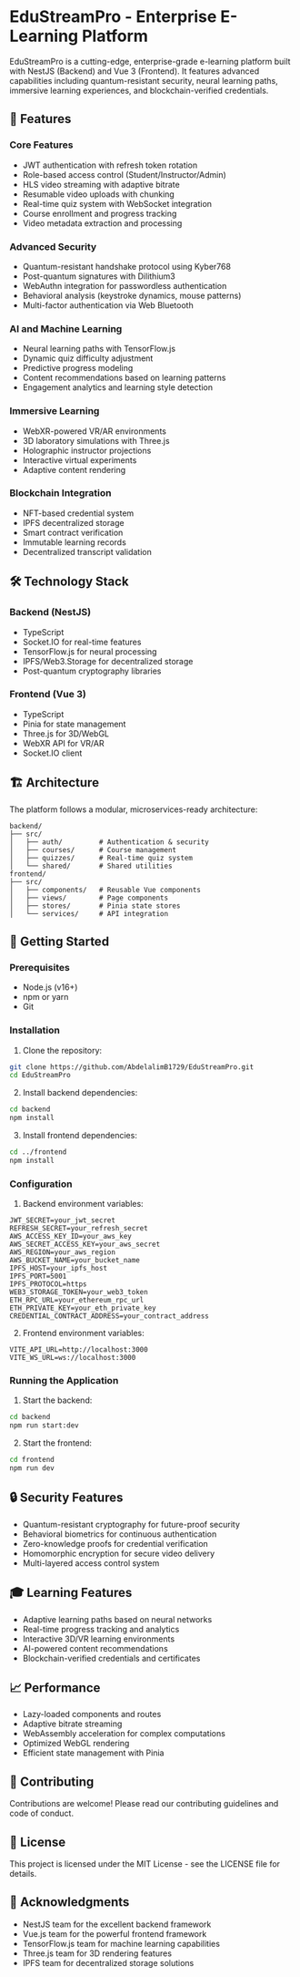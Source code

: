 # EduStreamPro - Enterprise E-Learning Platform

EduStreamPro is a cutting-edge, enterprise-grade e-learning platform built with NestJS (Backend) and Vue 3 (Frontend). It features advanced capabilities including quantum-resistant security, neural learning paths, immersive learning experiences, and blockchain-verified credentials.

## 🚀 Features

### Core Features
- JWT authentication with refresh token rotation
- Role-based access control (Student/Instructor/Admin)
- HLS video streaming with adaptive bitrate
- Resumable video uploads with chunking
- Real-time quiz system with WebSocket integration
- Course enrollment and progress tracking
- Video metadata extraction and processing

### Advanced Security
- Quantum-resistant handshake protocol using Kyber768
- Post-quantum signatures with Dilithium3
- WebAuthn integration for passwordless authentication
- Behavioral analysis (keystroke dynamics, mouse patterns)
- Multi-factor authentication via Web Bluetooth

### AI and Machine Learning
- Neural learning paths with TensorFlow.js
- Dynamic quiz difficulty adjustment
- Predictive progress modeling
- Content recommendations based on learning patterns
- Engagement analytics and learning style detection

### Immersive Learning
- WebXR-powered VR/AR environments
- 3D laboratory simulations with Three.js
- Holographic instructor projections
- Interactive virtual experiments
- Adaptive content rendering

### Blockchain Integration
- NFT-based credential system
- IPFS decentralized storage
- Smart contract verification
- Immutable learning records
- Decentralized transcript validation

## 🛠 Technology Stack

### Backend (NestJS)
- TypeScript
- Socket.IO for real-time features
- TensorFlow.js for neural processing
- IPFS/Web3.Storage for decentralized storage
- Post-quantum cryptography libraries

### Frontend (Vue 3)
- TypeScript
- Pinia for state management
- Three.js for 3D/WebGL
- WebXR API for VR/AR
- Socket.IO client

## 🏗 Architecture

The platform follows a modular, microservices-ready architecture:

```
backend/
├── src/
│   ├── auth/         # Authentication & security
│   ├── courses/      # Course management
│   ├── quizzes/      # Real-time quiz system
│   └── shared/       # Shared utilities
frontend/
├── src/
│   ├── components/   # Reusable Vue components
│   ├── views/        # Page components
│   ├── stores/       # Pinia state stores
│   └── services/     # API integration
```

## 🚦 Getting Started

### Prerequisites
- Node.js (v16+)
- npm or yarn
- Git

### Installation

1. Clone the repository:
```bash
git clone https://github.com/AbdelalimB1729/EduStreamPro.git
cd EduStreamPro
```

2. Install backend dependencies:
```bash
cd backend
npm install
```

3. Install frontend dependencies:
```bash
cd ../frontend
npm install
```

### Configuration

1. Backend environment variables:
```env
JWT_SECRET=your_jwt_secret
REFRESH_SECRET=your_refresh_secret
AWS_ACCESS_KEY_ID=your_aws_key
AWS_SECRET_ACCESS_KEY=your_aws_secret
AWS_REGION=your_aws_region
AWS_BUCKET_NAME=your_bucket_name
IPFS_HOST=your_ipfs_host
IPFS_PORT=5001
IPFS_PROTOCOL=https
WEB3_STORAGE_TOKEN=your_web3_token
ETH_RPC_URL=your_ethereum_rpc_url
ETH_PRIVATE_KEY=your_eth_private_key
CREDENTIAL_CONTRACT_ADDRESS=your_contract_address
```

2. Frontend environment variables:
```env
VITE_API_URL=http://localhost:3000
VITE_WS_URL=ws://localhost:3000
```

### Running the Application

1. Start the backend:
```bash
cd backend
npm run start:dev
```

2. Start the frontend:
```bash
cd frontend
npm run dev
```

## 🔒 Security Features

- Quantum-resistant cryptography for future-proof security
- Behavioral biometrics for continuous authentication
- Zero-knowledge proofs for credential verification
- Homomorphic encryption for secure video delivery
- Multi-layered access control system

## 🎓 Learning Features

- Adaptive learning paths based on neural networks
- Real-time progress tracking and analytics
- Interactive 3D/VR learning environments
- AI-powered content recommendations
- Blockchain-verified credentials and certificates

## 📈 Performance

- Lazy-loaded components and routes
- Adaptive bitrate streaming
- WebAssembly acceleration for complex computations
- Optimized WebGL rendering
- Efficient state management with Pinia

## 🤝 Contributing

Contributions are welcome! Please read our contributing guidelines and code of conduct.

## 📄 License

This project is licensed under the MIT License - see the LICENSE file for details.

## 🙏 Acknowledgments

- NestJS team for the excellent backend framework
- Vue.js team for the powerful frontend framework
- TensorFlow.js team for machine learning capabilities
- Three.js team for 3D rendering features
- IPFS team for decentralized storage solutions